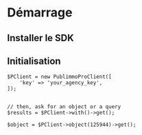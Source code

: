 # Démarrage

## Installer le SDK

## Initialisation

```
$PClient = new PublimmoProClient([
    'key' => 'your_agency_key',
]);


// then, ask for an object or a query
$results = $PClient->with()->get();

$object = $PClient->object(125944)->get();
```
